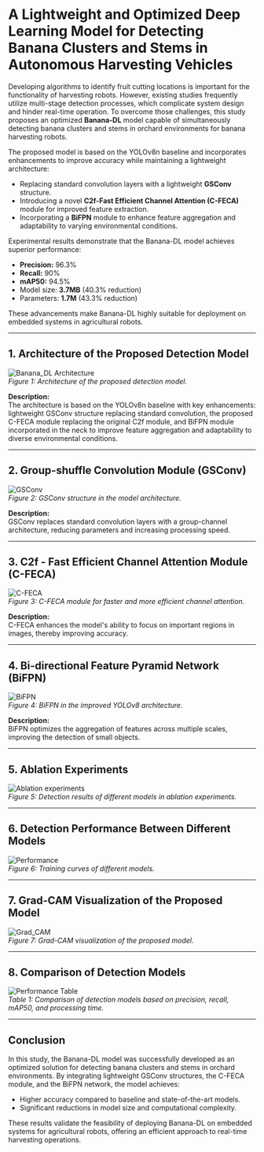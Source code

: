 # A Lightweight and Optimized Deep Learning Model for Detecting Banana Clusters and Stems in Autonomous Harvesting Vehicles

Developing algorithms to identify fruit cutting locations is important for the functionality of harvesting robots. However, existing studies frequently utilize multi-stage detection processes, which complicate system design and hinder real-time operation. To overcome those challenges, this study proposes an optimized **Banana-DL** model capable of simultaneously detecting banana clusters and stems in orchard environments for banana harvesting robots. 

The proposed model is based on the YOLOv8n baseline and incorporates enhancements to improve accuracy while maintaining a lightweight architecture:
- Replacing standard convolution layers with a lightweight **GSConv** structure.
- Introducing a novel **C2f-Fast Efficient Channel Attention (C-FECA)** module for improved feature extraction.
- Incorporating a **BiFPN** module to enhance feature aggregation and adaptability to varying environmental conditions.

Experimental results demonstrate that the Banana-DL model achieves superior performance:
- **Precision:** 96.3%
- **Recall:** 90%
- **mAP50:** 94.5%
- Model size: **3.7MB** (40.3% reduction)
- Parameters: **1.7M** (43.3% reduction)

These advancements make Banana-DL highly suitable for deployment on embedded systems in agricultural robots.

---

## 1. Architecture of the Proposed Detection Model

![Banana_DL Architecture](cfg/overall_system.png)  
*Figure 1: Architecture of the proposed detection model.*

**Description:**  
The architecture is based on the YOLOv8n baseline with key enhancements: lightweight GSConv structure replacing standard convolution, the proposed C-FECA module replacing the original C2f module, and BiFPN module incorporated in the neck to improve feature aggregation and adaptability to diverse environmental conditions.

---

## 2. Group-shuffle Convolution Module (GSConv)

![GSConv](cfg/GSConv_Block.png)  
*Figure 2: GSConv structure in the model architecture.*

**Description:**  
GSConv replaces standard convolution layers with a group-channel architecture, reducing parameters and increasing processing speed.

---

## 3. C2f - Fast Efficient Channel Attention Module (C-FECA)

![C-FECA](cfg/C-FECA.png)  
*Figure 3: C-FECA module for faster and more efficient channel attention.*

**Description:**  
C-FECA enhances the model's ability to focus on important regions in images, thereby improving accuracy.

---

## 4. Bi-directional Feature Pyramid Network (BiFPN)

![BiFPN](cfg/BiFPN.png)  
*Figure 4: BiFPN in the improved YOLOv8 architecture.*

**Description:**  
BiFPN optimizes the aggregation of features across multiple scales, improving the detection of small objects.

---

## 5. Ablation Experiments

![Ablation experiments](cfg/ablation_experiment.png)  
*Figure 5: Detection results of different models in ablation experiments.*

---

## 6. Detection Performance Between Different Models

![Performance](cfg/different_model.png)  
*Figure 6: Training curves of different models.*

---

## 7. Grad-CAM Visualization of the Proposed Model

![Grad_CAM](cfg/grad_cluster_stem.png)  
*Figure 7: Grad-CAM visualization of the proposed model.*

---

## 8. Comparison of Detection Models

![Performance Table](cfg/performance_table.png)  
*Table 1: Comparison of detection models based on precision, recall, mAP50, and processing time.*

---

## Conclusion

In this study, the Banana-DL model was successfully developed as an optimized solution for detecting banana clusters and stems in orchard environments. By integrating lightweight GSConv structures, the C-FECA module, and the BiFPN network, the model achieves:
- Higher accuracy compared to baseline and state-of-the-art models.
- Significant reductions in model size and computational complexity.

These results validate the feasibility of deploying Banana-DL on embedded systems for agricultural robots, offering an efficient approach to real-time harvesting operations.
